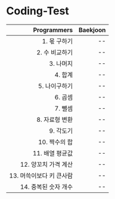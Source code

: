 # Coding-Test

|              Programmers | Baekjoon |
| -----------------------: | -------: |
|             1. 몫 구하기 |       -- |
|           2. 수 비교하기 |       -- |
|                3. 나머지 |       -- |
|                  4. 합계 |       -- |
|            5. 나이구하기 |       -- |
|                  6. 곱셈 |       -- |
|                  7. 뺄셈 |       -- |
|           8. 자료형 변환 |       -- |
|                9. 각도기 |       -- |
|            10. 짝수의 합 |       -- |
|          11. 배열 평균값 |       -- |
|     12. 양꼬치 가격 계산 |       -- |
| 13. 머쓱이보다 키 큰사람 |       -- |
|     14. 중복된 숫자 개수 |       -- |
